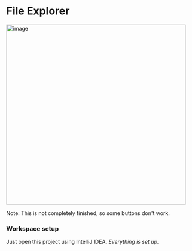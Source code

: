 # File Explorer
<img width="480" alt="image" src="https://github.com/AppleClient/File-Explorer-OpenGL/assets/128838345/5970e8dd-7b8b-4c61-9075-a1225177a70b">

Note: This is not completely finished, so some buttons don't work.

### Workspace setup
Just open this project using IntelliJ IDEA. *Everything is set up.*
